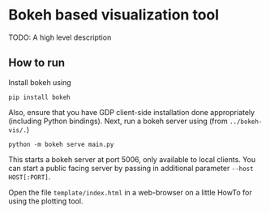# Bokeh based visualization tool

TODO: A high level description

## How to run

Install bokeh using

    pip install bokeh

Also, ensure that you have GDP client-side installation done appropriately
(including Python bindings). Next, run a bokeh server using (from
`../bokeh-vis/.`)

    python -m bokeh serve main.py

This starts a bokeh server at port 5006, only available to local clients.
You can start a public facing server by passing in additional parameter
`--host HOST[:PORT]`. 

Open the file `template/index.html` in a web-browser on a little HowTo for
using the plotting tool.

